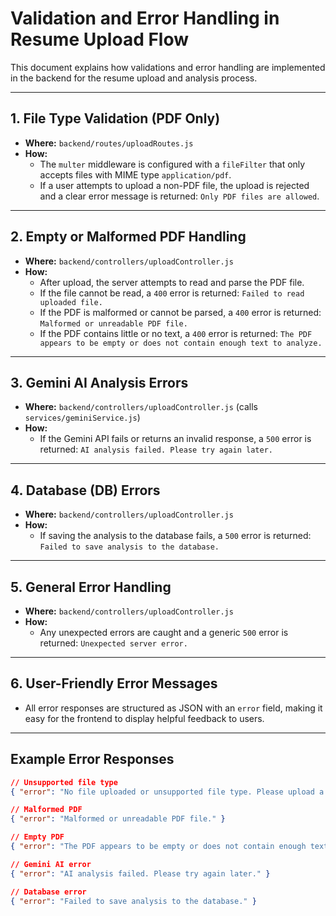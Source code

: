 # Validation and Error Handling in Resume Upload Flow

This document explains how validations and error handling are implemented in the backend for the resume upload and analysis process.

---

## 1. File Type Validation (PDF Only)

- **Where:** `backend/routes/uploadRoutes.js`
- **How:**
  - The `multer` middleware is configured with a `fileFilter` that only accepts files with MIME type `application/pdf`.
  - If a user attempts to upload a non-PDF file, the upload is rejected and a clear error message is returned: `Only PDF files are allowed`.

---

## 2. Empty or Malformed PDF Handling

- **Where:** `backend/controllers/uploadController.js`
- **How:**
  - After upload, the server attempts to read and parse the PDF file.
  - If the file cannot be read, a `400` error is returned: `Failed to read uploaded file.`
  - If the PDF is malformed or cannot be parsed, a `400` error is returned: `Malformed or unreadable PDF file.`
  - If the PDF contains little or no text, a `400` error is returned: `The PDF appears to be empty or does not contain enough text to analyze.`

---

## 3. Gemini AI Analysis Errors

- **Where:** `backend/controllers/uploadController.js` (calls `services/geminiService.js`)
- **How:**
  - If the Gemini API fails or returns an invalid response, a `500` error is returned: `AI analysis failed. Please try again later.`

---

## 4. Database (DB) Errors

- **Where:** `backend/controllers/uploadController.js`
- **How:**
  - If saving the analysis to the database fails, a `500` error is returned: `Failed to save analysis to the database.`

---

## 5. General Error Handling

- **Where:** `backend/controllers/uploadController.js`
- **How:**
  - Any unexpected errors are caught and a generic `500` error is returned: `Unexpected server error.`

---

## 6. User-Friendly Error Messages

- All error responses are structured as JSON with an `error` field, making it easy for the frontend to display helpful feedback to users.

---

## Example Error Responses

```json
// Unsupported file type
{ "error": "No file uploaded or unsupported file type. Please upload a PDF." }

// Malformed PDF
{ "error": "Malformed or unreadable PDF file." }

// Empty PDF
{ "error": "The PDF appears to be empty or does not contain enough text to analyze." }

// Gemini AI error
{ "error": "AI analysis failed. Please try again later." }

// Database error
{ "error": "Failed to save analysis to the database." }
```
